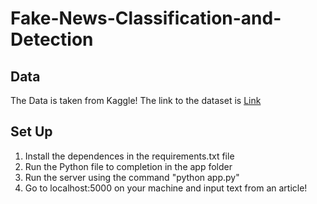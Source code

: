 # Fake-News-Classification-and-Detection


## Data
The Data is taken from Kaggle! 
The link to the dataset is [Link](https://www.kaggle.com/datasets/clmentbisaillon/fake-and-real-news-dataset)
  
## Set Up 
1. Install the dependences in the requirements.txt file
2. Run the Python file to completion in the app folder
3. Run the server using the command "python app.py" 
4. Go to localhost:5000 on your machine and input text from an article!
